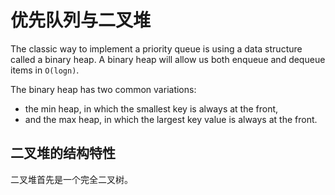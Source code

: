  # 优先队列与二叉堆

 The classic way to implement a priority queue is using a data structure called a binary heap. A binary heap will allow us both enqueue and dequeue items in `O(logn)`.


The binary heap has two common variations: 

- the min heap, in which the smallest key is always at the front, 
- and the max heap, in which the largest key value is always at the front.

## 二叉堆的结构特性

二叉堆首先是一个完全二叉树。

